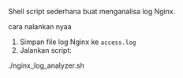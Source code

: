 Shell script sederhana buat menganalisa log Nginx.

cara nalankan nyaa
1. Simpan file log Nginx ke `access.log`
2. Jalankan script:

./nginx_log_analyzer.sh
